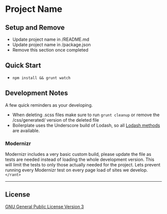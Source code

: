 Project Name
===================


## Setup and Remove

* Update project name in /README.md
* Update project name in /package.json
* Remove this section once completed


## Quick Start

* `npm install && grunt watch`


## Development Notes

A few quick reminders as your developing.

* When deleting .scss files make sure to run `grunt cleanup` or remove the /css/generated/ version of the deleted file
* Boilerplate uses the Underscore build of Lodash, so all [Lodash methods](http://lodash.com/docs) are available.

### Modernizr

Modernizr includes a very basic custom build, please update the file as tests are needed instead of loading the whole development version. This will limit the tests to only those actually needed for the project. Lets prevent running every Modernizr test on every page load of sites we develop. `</rant>`


***

## License
[GNU General Public License Version 3](http://www.gnu.org/licenses/gpl.html)
